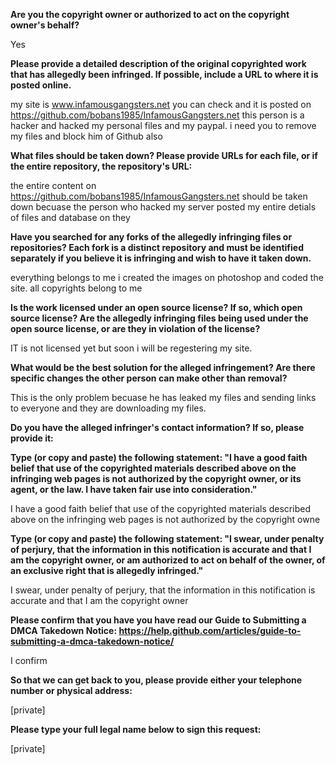 **Are you the copyright owner or authorized to act on the copyright owner's behalf?** 

Yes

**Please provide a detailed description of the original copyrighted work that has allegedly been infringed. If possible, include a URL to where it is posted online.** 

my site is www.infamousgangsters.net you can check and it is posted on https://github.com/bobans1985/InfamousGangsters.net this person is a hacker and hacked my personal files and my paypal. i need you to remove my files and block him of Github also

**What files should be taken down? Please provide URLs for each file, or if the entire repository, the repository's URL:** 

the entire content on https://github.com/bobans1985/InfamousGangsters.net should be taken down becuase the person who hacked my server posted my entire detials of files and database on they

**Have you searched for any forks of the allegedly infringing files or repositories? Each fork is a distinct repository and must be identified separately if you believe it is infringing and wish to have it taken down.** 

everything belongs to me i created the images on photoshop and coded the site. all copyrights belong to me

**Is the work licensed under an open source license? If so, which open source license? Are the allegedly infringing files being used under the open source license, or are they in violation of the license?** 

IT is not licensed yet but soon i will be regestering my site.

**What would be the best solution for the alleged infringement? Are there specific changes the other person can make other than removal?**

This is the only problem becuase he has leaked my files and sending links to everyone and they are downloading my files.

**Do you have the alleged infringer's contact information? If so, please provide it:**  

**Type (or copy and paste) the following statement: "I have a good faith belief that use of the copyrighted materials described above on the infringing web pages is not authorized by the copyright owner, or its agent, or the law. I have taken fair use into consideration."**

I have a good faith belief that use of the copyrighted materials described above on the infringing web pages is not authorized by the copyright owne

**Type (or copy and paste) the following statement: "I swear, under penalty of perjury, that the information in this notification is accurate and that I am the copyright owner, or am authorized to act on behalf of the owner, of an exclusive right that is allegedly infringed."** 

I swear, under penalty of perjury, that the information in this notification is accurate and that I am the copyright owner

**Please confirm that you have you have read our Guide to Submitting a DMCA Takedown Notice: https://help.github.com/articles/guide-to-submitting-a-dmca-takedown-notice/** 

I confirm

**So that we can get back to you, please provide either your telephone number or physical address:** 

[private]

**Please type your full legal name below to sign this request:**  

[private]
